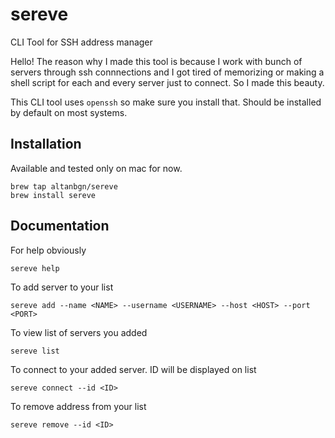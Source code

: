 # sereve
CLI Tool for SSH address manager


Hello!
The reason why I made this tool is because I work with bunch of servers through ssh connnections and I got tired of memorizing or making a shell script for each and every server just to connect.
So I made this beauty.


This CLI tool uses `openssh` so make sure you install that. Should be installed by default on most systems.


## Installation
Available and tested only on mac for now.
```
brew tap altanbgn/sereve
brew install sereve
```

## Documentation
For help obviously
```
sereve help
```


To add server to your list
```
sereve add --name <NAME> --username <USERNAME> --host <HOST> --port <PORT>
```


To view list of servers you added
```
sereve list
```


To connect to your added server. ID will be displayed on list
```
sereve connect --id <ID>
```


To remove address from your list
```
sereve remove --id <ID>
```
